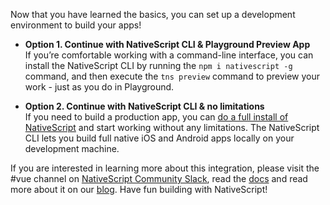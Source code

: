 Now that you have learned the basics, you can set up a development environment to build your apps!

* **Option 1. Continue with NativeScript CLI & Playground Preview App**  
If you’re comfortable working with a command-line interface, you can install the NativeScript CLI by running the `npm i nativescript -g` command, and then execute the `tns preview` command to preview your work - just as you do in Playground.

* **Option 2. Continue with NativeScript CLI & no limitations**  
If you need to build a production app, you can [do a full install of NativeScript](https://docs.nativescript.org/start/quick-setup) and start working without any limitations. The NativeScript CLI lets you build full native iOS and Android apps locally on your development machine.

If you are interested in learning more about this integration, please visit the #vue channel on [NativeScript Community Slack](http://developer.telerik.com/wp-login.php?action=slack-invitation), read the [docs](http://www.nativescript-vue.org) and read more about it on our [blog](http://www.nativescript.org/blog). Have fun building with NativeScript!